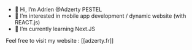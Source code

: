 - 👋 Hi, I’m Adrien @Adzerty PESTEL
- 👀 I’m interested in mobile app development / dynamic website (with REACT.js)
- 🌱 I’m currently learning Next.JS

Feel free to visit my website : [[adzerty.fr]]

<!---
Adzerty/Adzerty is a ✨ special ✨ repository because its `README.md` (this file) appears on your GitHub profile.
You can click the Preview link to take a look at your changes.
--->
